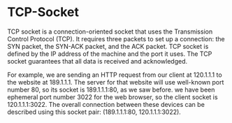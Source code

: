 # TCP-Socket
TCP socket is a connection-oriented socket that uses the Transmission Control Protocol (TCP). It requires three packets to set up a connection: the SYN packet, the SYN-ACK packet, and the ACK packet. TCP socket is defined by the IP address of the machine and the port it uses. The TCP socket guarantees that all data is received and acknowledged.

For example, we are sending an HTTP request from our client at 120.1.1.1 to the website at 189.1.1.1. The server for that website will use well-known port number 80, so its socket is 189.1.1.1:80, as we saw before. we have been ephemeral port number 3022 for the web browser, so the client socket is 120.1.1.1:3022. The overall connection between these devices can be described using this socket pair: (189.1.1.1:80, 120.1.1.1:3022).
